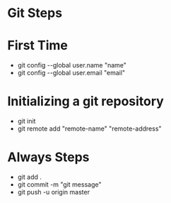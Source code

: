 # Git Steps

# First Time
* git config --global user.name "name"
* git config --global user.email "email"


# Initializing a git repository
* git init
* git remote add "remote-name" "remote-address"


# Always Steps
* git add .
* git commit -m "git message"
* git push -u origin master